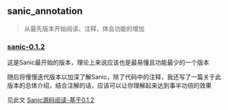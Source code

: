 ## sanic_annotation

> 从最先版本开始阅读、注释，体会功能的增加

### [sanic-0.1.2](./sanic_0_1_2)

这是Sanic最开始的版本，理论上来说应该也是最易懂且功能最少的一个版本

随后将慢慢迭代版本以加深了解Sanic，除了代码中的注释，我还写了一篇关于此版本的总体介绍，结合注解的话，应该可以让你理解起来达到事半功倍的效果

见此文 [Sanic源码阅读-基于0.1.2](https://github.com/howie6879/Sanic-For-Pythoner/blob/master/docs/part2/1.Sanic%E6%BA%90%E7%A0%81%E9%98%85%E8%AF%BB-%E5%9F%BA%E4%BA%8E0.1.2.md)
